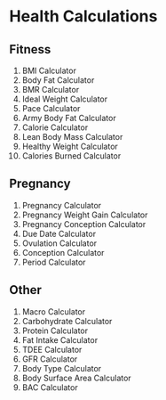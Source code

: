 # Health Calculations

## Fitness
1. BMI Calculator
2. Body Fat Calculator
3. BMR Calculator
4. Ideal Weight Calculator
5. Pace Calculator
6. Army Body Fat Calculator
7. Calorie Calculator
8. Lean Body Mass Calculator
9. Healthy Weight Calculator
10. Calories Burned Calculator

## Pregnancy
1. Pregnancy Calculator
2. Pregnancy Weight Gain Calculator
3. Pregnancy Conception Calculator
4. Due Date Calculator
5. Ovulation Calculator
6. Conception Calculator
7. Period Calculator

## Other
1. Macro Calculator
2. Carbohydrate Calculator
3. Protein Calculator
4. Fat Intake Calculator
5. TDEE Calculator
6. GFR Calculator
7. Body Type Calculator
8. Body Surface Area Calculator
9. BAC Calculator
